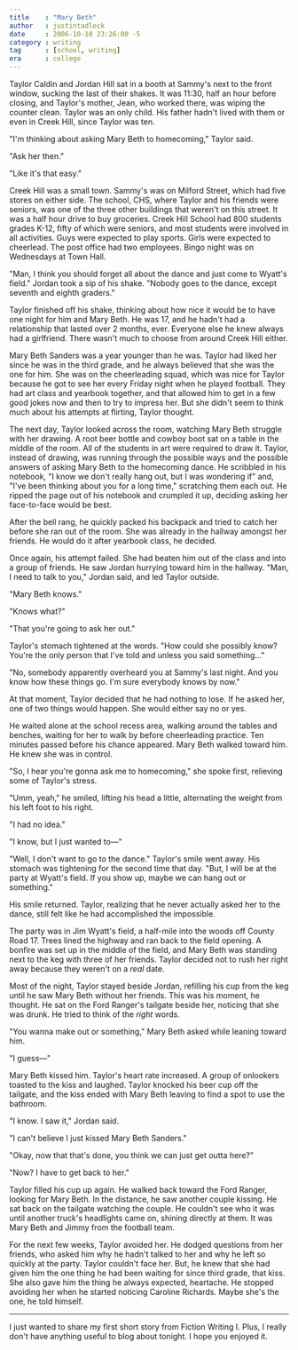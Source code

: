 ```yaml
---
title    : "Mary Beth"
author   : justintadlock
date     : 2006-10-10 23:26:00 -5
category : writing
tag      : [school, writing]
era      : college
---
```


Taylor Caldin and Jordan Hill sat in a booth at Sammy's next to the front window, sucking the last of their shakes.  It was 11:30, half an hour before closing, and Taylor's mother, Jean, who worked there, was wiping the counter clean.  Taylor was an only child.  His father hadn't lived with them or even in Creek Hill, since Taylor was ten.

"I'm thinking about asking Mary Beth to homecoming," Taylor said.

"Ask her then."

"Like it's that easy."

Creek Hill was a small town.  Sammy's was on Milford Street, which had five stores on either side.  The school, CHS, where Taylor and his friends were seniors, was one of the three other buildings that weren't on this street.  It was a half hour drive to buy groceries.  Creek Hill School had 800 students grades K-12, fifty of which were seniors, and most students were involved in all activities.  Guys were expected to play sports.  Girls were expected to cheerlead.  The post office had two employees.  Bingo night was on Wednesdays at Town Hall.

"Man, I think you should forget all about the dance and just come to Wyatt's field."  Jordan took a sip of his shake.  "Nobody goes to the dance, except seventh and eighth graders."

Taylor finished off his shake, thinking about how nice it would be to have one night for him and Mary Beth.  He was 17, and he hadn't had a relationship that lasted over 2 months, ever.  Everyone else he knew always had a girlfriend.  There wasn't much to choose from around Creek Hill either.

Mary Beth Sanders was a year younger than he was.  Taylor had liked her since he was in the third grade, and he always believed that she was the one for him.  She was on the cheerleading squad, which was nice for Taylor because he got to see her every Friday night when he played football.  They had art class and yearbook together, and that allowed him to get in a few good jokes now and then to try to impress her.  But she didn't seem to think much about his attempts at flirting, Taylor thought.

The next day, Taylor looked across the room, watching Mary Beth struggle with her drawing.  A root beer bottle and cowboy boot sat on a table in the middle of the room.  All of the students in art were required to draw it.  Taylor, instead of drawing, was running through the possible ways and the possible answers of asking Mary Beth to the homecoming dance.  He scribbled in his notebook, "I know we don't really hang out, but I was wondering if" and, "I've been thinking about you for a long time," scratching them each out.  He ripped the page out of his notebook and crumpled it up, deciding asking her face-to-face would be best.

After the bell rang, he quickly packed his backpack and tried to catch her before she ran out of the room.  She was already in the hallway amongst her friends.  He would do it after yearbook class, he decided.

Once again, his attempt failed.  She had beaten him out of the class and into a group of friends.  He saw Jordan hurrying toward him in the hallway.  "Man, I need to talk to you," Jordan said, and led Taylor outside.

"Mary Beth knows."

"Knows what?"

"That you're going to ask her out."

Taylor's stomach tightened at the words.  "How could she possibly know?  You're the only person that I've told and unless you said something…"

"No, somebody apparently overheard you at Sammy's last night.  And you know how these things go.  I'm sure everybody knows by now."

At that moment, Taylor decided that he had nothing to lose.  If he asked her, one of two things would happen.  She would either say no or yes.

He waited alone at the school recess area, walking around the tables and benches, waiting for her to walk by before cheerleading practice.  Ten minutes passed before his chance appeared.  Mary Beth walked toward him.  He knew she was in control.

"So, I hear you're gonna ask me to homecoming," she spoke first, relieving some of Taylor's stress.

"Umm, yeah," he smiled, lifting his head a little, alternating the weight from his left foot to his right.

"I had no idea."

"I know, but I just wanted to&mdash;"

"Well, I don't want to go to the dance."  Taylor's smile went away.  His stomach was tightening for the second time that day.  "But, I will be at the party at Wyatt's field.  If you show up, maybe we can hang out or something."

His smile returned.  Taylor, realizing that he never actually asked her to the dance, still felt like he had accomplished the impossible.

The party was in Jim Wyatt's field, a half-mile into the woods off County Road 17.  Trees lined the highway and ran back to the field opening.  A bonfire was set up in the middle of the field, and Mary Beth was standing next to the keg with three of her friends.  Taylor decided not to rush her right away because they weren't on a <em> real</em> date.

Most of the night, Taylor stayed beside Jordan, refilling his cup from the keg until he saw Mary Beth without her friends.  This was his moment, he thought.  He sat on the Ford Ranger's tailgate beside her, noticing that she was drunk.  He tried to think of the <em> right</em> words.

"You wanna make out or something," Mary Beth asked while leaning toward him.

"I guess&mdash;"

Mary Beth kissed him.  Taylor's heart rate increased.  A group of onlookers toasted to the kiss and laughed.  Taylor knocked his beer cup off the tailgate, and the kiss ended with Mary Beth leaving to find a spot to use the bathroom.

"I know.  I saw it," Jordan said.

"I can't believe I just kissed Mary Beth Sanders."

"Okay, now that that's done, you think we can just get outta here?"

"Now?  I have to get back to her."

Taylor filled his cup up again.  He walked back toward the Ford Ranger, looking for Mary Beth.  In the distance, he saw another couple kissing.  He sat back on the tailgate watching the couple.  He couldn't see who it was until another truck's headlights came on, shining directly at them.  It was Mary Beth and Jimmy from the football team.

For the next few weeks, Taylor avoided her.  He dodged questions from her friends, who asked him why he hadn't talked to her and why he left so quickly at the party.  Taylor couldn't face her.  But, he knew that she had given him the one thing he had been waiting for since third grade, that kiss.  She also gave him the thing he always expected, heartache.  He stopped avoiding her when he started noticing Caroline Richards.  Maybe she's the one, he told himself.

------

I just wanted to share my first short story from Fiction Writing I.  Plus, I really don't have anything useful to blog about tonight.  I hope you enjoyed it.
